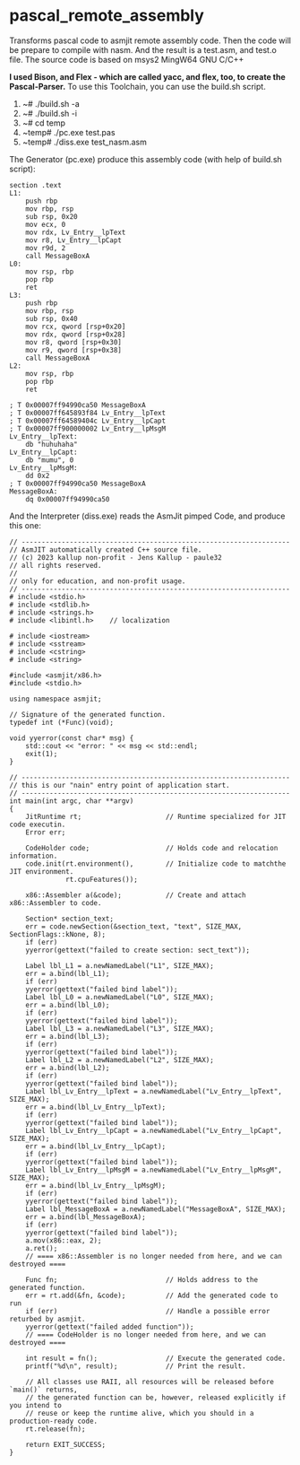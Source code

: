 # pascal_remote_assembly
Transforms pascal code to asmjit remote assembly code. Then the code will be prepare to compile with nasm. And the result is a test.asm, and test.o file.
The source code is based on msys2 MingW64 GNU C/C++

**I used Bison, and Flex - which are called yacc, and flex, too, to create the Pascal-Parser.**
To use this Toolchain, you can use the build.sh script.
1. ~#  ./build.sh -a
2. ~# ./build.sh -i
3. ~# cd temp
4. ~temp# ./pc.exe test.pas
5. ~temp# ./diss.exe test_nasm.asm

The Generator (pc.exe) produce this assembly code (with help of build.sh script):

    section .text
    L1:
        push rbp
        mov rbp, rsp
        sub rsp, 0x20
        mov ecx, 0
        mov rdx, Lv_Entry__lpText
        mov r8, Lv_Entry__lpCapt
        mov r9d, 2
        call MessageBoxA
    L0:
        mov rsp, rbp
        pop rbp
        ret
    L3:
        push rbp
        mov rbp, rsp
        sub rsp, 0x40
        mov rcx, qword [rsp+0x20]
        mov rdx, qword [rsp+0x28]
        mov r8, qword [rsp+0x30]
        mov r9, qword [rsp+0x38]
        call MessageBoxA
    L2:
        mov rsp, rbp
        pop rbp
        ret
    
    ; T 0x00007ff94990ca50 MessageBoxA
    ; T 0x00007ff645893f84 Lv_Entry__lpText
    ; T 0x00007ff64589404c Lv_Entry__lpCapt
    ; T 0x00007ff900000002 Lv_Entry__lpMsgM
    Lv_Entry__lpText:
    	db "huhuhaha"
    Lv_Entry__lpCapt:
    	db "mumu", 0
    Lv_Entry__lpMsgM:
    	dd 0x2 
    ; T 0x00007ff94990ca50 MessageBoxA
    MessageBoxA:
    	dq 0x00007ff94990ca50


And the Interpreter (diss.exe) reads the AsmJit pimped Code, and produce this one:

    // -------------------------------------------------------------------
    // AsmJIT automatically created C++ source file.
    // (c) 2023 kallup non-profit - Jens Kallup - paule32
    // all rights reserved.
    //
    // only for education, and non-profit usage.
    // -------------------------------------------------------------------
    # include <stdio.h>
    # include <stdlib.h>
    # include <strings.h>
    # include <libintl.h>    // localization
    
    # include <iostream>
    # include <sstream>
    # include <cstring>
    # include <string>
    
    #include <asmjit/x86.h>
    #include <stdio.h>
    
    using namespace asmjit;
    
    // Signature of the generated function.
    typedef int (*Func)(void);
    
    void yyerror(const char* msg) {
    	std::cout << "error: " << msg << std::endl;
    	exit(1);
    }
    
    // -------------------------------------------------------------------
    // this is our "nain" entry point of application start.
    // -------------------------------------------------------------------
    int main(int argc, char **argv)
    {
    	JitRuntime rt;                     // Runtime specialized for JIT code executin.
    	Error err;
    
    	CodeHolder code;                   // Holds code and relocation information.
    	code.init(rt.environment(),        // Initialize code to matchthe JIT environment.
    	          rt.cpuFeatures());
    
    	x86::Assembler a(&code);           // Create and attach x86::Assembler to code.
    
    	Section* section_text;
    	err = code.newSection(&section_text, "text", SIZE_MAX, SectionFlags::kNone, 8);
    	if (err)
    	yyerror(gettext("failed to create section: sect_text"));
    
    	Label lbl_L1 = a.newNamedLabel("L1", SIZE_MAX);
    	err = a.bind(lbl_L1);
    	if (err)
    	yyerror(gettext("failed bind label"));
    	Label lbl_L0 = a.newNamedLabel("L0", SIZE_MAX);
    	err = a.bind(lbl_L0);
    	if (err)
    	yyerror(gettext("failed bind label"));
    	Label lbl_L3 = a.newNamedLabel("L3", SIZE_MAX);
    	err = a.bind(lbl_L3);
    	if (err)
    	yyerror(gettext("failed bind label"));
    	Label lbl_L2 = a.newNamedLabel("L2", SIZE_MAX);
    	err = a.bind(lbl_L2);
    	if (err)
    	yyerror(gettext("failed bind label"));
    	Label lbl_Lv_Entry__lpText = a.newNamedLabel("Lv_Entry__lpText", SIZE_MAX);
    	err = a.bind(lbl_Lv_Entry__lpText);
    	if (err)
    	yyerror(gettext("failed bind label"));
    	Label lbl_Lv_Entry__lpCapt = a.newNamedLabel("Lv_Entry__lpCapt", SIZE_MAX);
    	err = a.bind(lbl_Lv_Entry__lpCapt);
    	if (err)
    	yyerror(gettext("failed bind label"));
    	Label lbl_Lv_Entry__lpMsgM = a.newNamedLabel("Lv_Entry__lpMsgM", SIZE_MAX);
    	err = a.bind(lbl_Lv_Entry__lpMsgM);
    	if (err)
    	yyerror(gettext("failed bind label"));
    	Label lbl_MessageBoxA = a.newNamedLabel("MessageBoxA", SIZE_MAX);
    	err = a.bind(lbl_MessageBoxA);
    	if (err)
    	yyerror(gettext("failed bind label"));
    	a.mov(x86::eax, 2);
    	a.ret();
    	// ==== x86::Assembler is no longer needed from here, and we can destroyed ==== 
    
    	Func fn;                           // Holds address to the generated function.
    	err = rt.add(&fn, &code);          // Add the generated code to run
    	if (err)                           // Handle a possible error returbed by asmjit.
    	yyerror(gettext("failed added function"));
    	// ==== CodeHolder is no longer needed from here, and we can destroyed ==== 
    
    	int result = fn();                 // Execute the generated code.
    	printf("%d\n", result);            // Print the result.
    
    	// All classes use RAII, all resources will be released before `main()` returns,
    	// the generated function can be, however, released explicitly if you intend to
    	// reuse or keep the runtime alive, which you should in a production-ready code.
    	rt.release(fn);
    
    	return EXIT_SUCCESS;
    }
